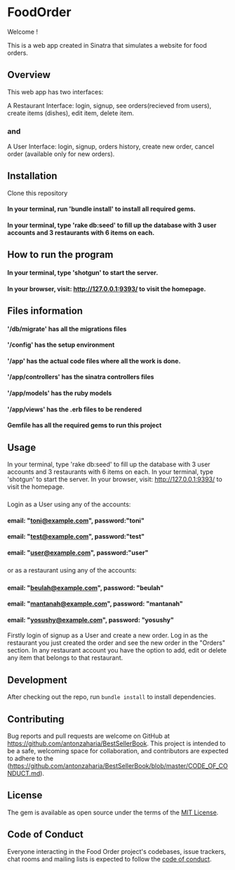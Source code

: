 
# FoodOrder

Welcome ! 

This is a web app created in Sinatra that simulates a website for food orders.

## Overview

This web app has two interfaces:

A Restaurant Interface: login, signup, see orders(recieved from users), create items (dishes), edit item, delete item.
### and
A User Interface: login, signup, orders history, create new order, cancel order (available only for new orders).

## Installation

Clone this repository 
#### In your terminal, run 'bundle install' to install all required gems.
#### In your terminal, type 'rake db:seed' to fill up the database with 3 user accounts and 3 restaurants with 6 items on each.

## How to run the program

#### In your terminal, type 'shotgun' to start the server.
#### In your browser, visit: http://127.0.0.1:9393/ to visit the homepage.

## Files information

#### '/db/migrate' has all the migrations files
#### '/config' has the setup environment
#### '/app' has the actual code files where all the work is done.
#### '/app/controllers' has the sinatra controllers files
#### '/app/models' has the ruby models
#### '/app/views' has the .erb files to be rendered
#### Gemfile has all the required gems to run this project

## Usage

In your terminal, type 'rake db:seed' to fill up the database with 3 user accounts and 3 restaurants with 6 items on each.
In your terminal, type 'shotgun' to start the server.
In your browser, visit: http://127.0.0.1:9393/ to visit the homepage.
### 
Login as a User using any of the accounts:
#### email: "toni@example.com", password:"toni"
#### email: "test@example.com", password:"test"
#### email: "user@example.com", password:"user"
### 
or as a restaurant using any of the accounts:
### 
#### email: "beulah@example.com", password: "beulah"
#### email: "mantanah@example.com", password: "mantanah"
#### email: "yosushy@example.com", password: "yosushy"

Firstly login of signup as a User and create a new order.
Log in as the restaurant you just created the order and see the new order in the "Orders" section.
In any restaurant account you have the option to add, edit or delete any item that belongs to that restaurant.

## Development

After checking out the repo, run `bundle install` to install dependencies.


## Contributing

Bug reports and pull requests are welcome on GitHub at https://github.com/antonzaharia/BestSellerBook. This project is intended to be a safe, welcoming space for collaboration, and contributors are expected to adhere to the (https://github.com/antonzaharia/BestSellerBook/blob/master/CODE_OF_CONDUCT.md).


## License

The gem is available as open source under the terms of the [MIT License](https://github.com/antonzaharia/Food-Order/blob/master/LICENSE.txt).

## Code of Conduct

Everyone interacting in the Food Order project's codebases, issue trackers, chat rooms and mailing lists is expected to follow the [code of conduct](https://github.com/antonzaharia/BestSellerBook/blob/master/CODE_OF_CONDUCT.md).
